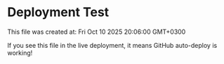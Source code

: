 # Deployment Test

This file was created at: Fri Oct 10 2025 20:06:00 GMT+0300

If you see this file in the live deployment, it means GitHub auto-deploy is working!

